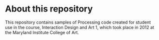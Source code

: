 # About this repository
This repository contains samples of Processing code created for student use in the course, Interaction Design and Art 1, which took place in 2012 at the Maryland Institute College of Art. 